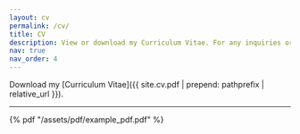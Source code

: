```yaml
---
layout: cv
permalink: /cv/
title: CV
description: View or download my Curriculum Vitae. For any inquiries or questions please do not hesitate to contact me.
nav: true
nav_order: 4
---
```


Download my [Curriculum Vitae]({{ site.cv.pdf | prepend: pathprefix | relative_url }}).

---
{% pdf "/assets/pdf/example_pdf.pdf" %}
